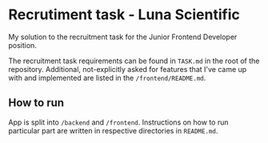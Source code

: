 # Recrutiment task - Luna Scientific

My solution to the recruitment task for the Junior Frontend Developer position.

The recruitment task requirements can be found in `TASK.md` in the root of the repository. Additional, not-explicitly asked for features that I've came up with and implemented are listed in the `/frontend/README.md`.

## How to run

App is split into `/backend` and `/frontend`. Instructions on how to run particular part are written in respective directories in `README.md`.
